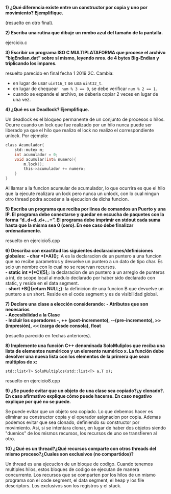 **1) ¿Qué diferencia existe entre un constructor por copia y uno por movimiento? Ejemplifique.**

(resuelto en otro final).

**2) Escriba una rutina que dibuje un rombo azul del tamaño de la pantalla.**

ejercicio.c

**3) Escribir un programa ISO C MULTIPLATAFORMA que procese el archivo “bigEndian.dat” sobre sí mismo, leyendo nros. de 4 bytes Big-Endian y triplicando los impares.**

resuelto parecido en final fecha 1 2019 2C. Cambia:  
* en lugar de usar ```uint16_t``` se usa ```uint32_t```.
* en lugar de chequear ``` num % 3 == 0```, se debe verificar ```num % 2 == 1```.
* cuando se expande el archivo, se deberia copiar 2 veces en lugar de una vez.

**4) ¿Qué es un Deadlock? Ejemplifique.**

Un deadlock es el bloqueo permanente de un conjunto de procesos o hilos. Ocurre cuando un lock que fue realizado por un hilo nunca puede ser liberado ya que el hilo que realizo el lock no realizo el correspondiente unlock. Por ejemplo:  

```c
class Acumulador{
	std::mutex m;
	int acumulador = 0;
	void acumular(int& numero){
		m.lock();
		this->acumulador += numero;
	}
}
```
Al llamar a la funcion acumular de acumulador, lo que ocurrira es que el hilo que la ejecute realizara un lock pero nunca un unlock, con lo cual ningun otro thread podra acceder a la ejecucion de dicha funcion.

**5) Escriba un programa que reciba por línea de comandos un Puerto y una IP. El programa debe conectarse y quedar en escucha de paquetes con la forma “d..d+d..d+...=”. El programa debe imprimir en stdout cada suma hasta que la misma sea 0 (cero). En ese caso debe finalizar ordenadamente.**

resuelto en ejercicio5.cpp

**6) Describa con exactitud las siguientes declaraciones/definiciones globales:**
		**- char *(*A)();**: A es la declaracion de un puntero a una funcion que no recibe parametros y devuelve un puntero a un dato de tipo char. Es solo un nombre con lo cual no se reservan recursos.  
		**- static int *(*C)[5];**: la declaracion de un puntero a un arreglo de punteros a int, de scope local al modulo declarado por haber sido declarado con static, y reside en el data segment.  
		**- short *B(){return NULL;}**: la definicion de una funcion B que devuelve un puntero a un short. Reside en el code segment y es de visibilidad global.  

**7) Declare una clase a elección considerando:**
		**- Atributos que son necesarios**  
		**- Accesibilidad a la Clase**  
		**- Incluir los operadores -, ++ (post-incremento), --(pre-incremento), >> (impresión), << (carga desde consola), float**  

(resuelto parecido en fechas anteriores).

**8) Implemente una función C++ denominada SoloMuliplos que reciba una lista de elementos numéricos y un elemento numérico x. La función debe devolver una nueva lista con los elementos de la primera que sean múltiplos de x:**
```
std::list<T> SoloMultiplos(std::list<T> a,T x);
```
resuelto en ejercicio8.cpp  

**9) ¿Se puede evitar que un objeto de una clase sea copiado?¿y clonado?. En caso afirmativo explique cómo puede hacerse. En caso negativo explique por qué no se puede.**

Se puede evitar que un objeto sea copiado. Lo que debemos hacer es eliminar su constructor copia y el operador asignacion por copia. Ademas podemos evitar que sea clonado, definiendo su constructor por movimiento. Asi, si se intentara clonar, en lugar de haber dos objetos siendo "duenios" de los mismos recursos, los recursos de uno se transfieren al otro.   

**10) ¿Qué es un thread?¿Qué recursos comparte con otros threads del mismo proceso?¿Cuales son exclusivos (no compartidos)?**  

Un thread es una ejecucion de un bloque de codigo. Cuando tenemos multiples hilos, estos bloques de codigo se ejecutan de manera concurrente. Los recursos que se comparten por los hilos de un mismo programa son el code segment, el data segment, el heap y los file descriptors. Los exclusivos son los registros y el stack.   
